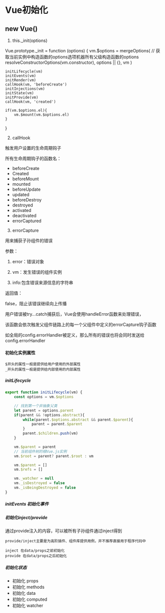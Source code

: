 <div id="metaData" createTime="2020-08-02 13:50:00" category="学习笔记" tags="前端;vue" title="Vue初始化"></div>

# Vue初始化

## new Vue()

1. this._init(options)

Vue.prototype._init = function (options) {
    vm.$options = mergeOptions(
        // 获取当前实例中构造函数的options选项机器所有父级构造函数的options
        resolveConstructorOptions(vm.constructor),
        options || {},
        vm
    )

    initLifecycle(vm)
    initEvents(vm)
    initRender(vm)
    callHook(vm, 'beforeCreate')
    initInjections(vm)
    initState(vm)
    initProvide(vm)
    callHook(vm, 'created')

    if(vm.$options.el){
        vm.$mount(vm.$options.el)
    }

}

2. callHook

触发用户设置的生命周期钩子

所有生命周期钩子的函数名：
* beforeCreate
* Created
* beforeMount
* mounted
* beforeUpdate
* updated
* beforeDestroy
* destroyed
* activated
* deactivated
* errorCaptured

3. errorCapture

用来捕获子孙组件的错误

参数：

1. error：错误对象

2. vm：发生错误的组件实例

3. info:包含错误来源信息的字符串


返回值：

false，阻止该错误继续向上传播

用户错误被try...catch捕获后，Vue会使用handleError函数来处理错误，

该函数会依次触发父组件链路上的每一个父组件中定义的errorCapture钩子函数

如全局的config.errorHandler被定义，那么所有的错误也将会同时发送给config.errorHandler

#### 初始化实例属性

~~~
$开头的属性一般是提供给用户使用的外部属性
_开头的属性一般是提供给内部使用的内部属性
~~~

##### initLifecycle

```javascript
export function initLifecycle(vm) {
    const options = vm.$options

    // 找到第一个非抽象父类
    let parent = options.parent
    if(parent && !options.abstract){
        while(parent.$options.abstract && parent.$parent){
            parent = parent.$parent
        }
        parent.$children.push(vm)
    }

    vm.$parent = parent
    // 当前组件树的根Vue.js实例
    vm.$root = parent? parent.$root : vm

    vm.$parent = []
    vm.$refs = []

    vm._watcher = null
    vm._isDestroyed = false
    vm._isBeingDestroyed = false
}
```

##### initEvents 初始化事件

##### 初始化inject/provide

通过provide注入的内容，可以被所有子孙组件通过inject得到

~~~
provide/inject主要是为高阶插件、组件库提供用例，并不推荐直接用于程序代码中
~~~

~~~
inject 在data/props之前初始化
provide 在data/props之后初始化
~~~

##### 初始化状态

* 初始化 props
* 初始化 methods
* 初始化 data
* 初始化 computed
* 初始化 watcher